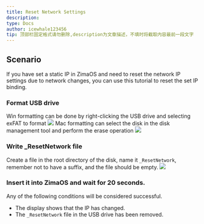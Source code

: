 ```yaml
---
title: Reset Network Settings
description: 
type: Docs
author: icewhale123456
tip: 顶部栏固定格式请勿删除,description为文章描述，不填时将截取内容最前一段文字
---
```

## Scenario
If you have set a static IP in ZimaOS and need to reset the network IP settings due to network changes, you can use this tutorial to reset the set IP binding.
### Format USB drive
Win formatting can be done by right-clicking the USB drive and selecting exFAT to format
![](https://manage.icewhale.io/api/static/docs/1730779181971_image.png)
Mac formatting can select the disk in the disk management tool and perform the erase operation
![](https://manage.icewhale.io/api/static/docs/1730786481890_image.png)
### Write _ResetNetwork file
Create a file in the root directory of the disk, name it `_ResetNetwork`, remember not to have a suffix, and the file should be empty.
![](https://manage.icewhale.io/api/static/docs/1730786546721_image.png)
### Insert it into ZimaOS and wait for 20 seconds.
Any of the following conditions will be considered successful.
- The display shows that the IP has changed.
- The `_ResetNetwork` file in the USB drive has been removed.